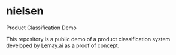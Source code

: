 # nielsen
Product Classification Demo

This repository is a public demo of a product classification system developed by Lemay.ai as a proof of concept.
